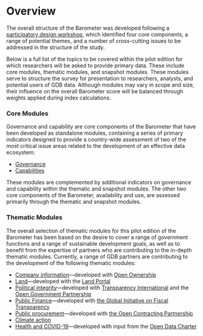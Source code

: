# Overview

The overall structure of the Barometer was developed following a [participatory design workshop](https://globaldatabarometer.org/2020/01/reporting-back-on-our-first-design-workshop/), which identified four core components, a range of potential themes, and a number of cross-cutting issues to be addressed in the structure of the study.
 
Below is a full list of the topics to be covered within the pilot edition for which researchers will be asked to provide primary data. These include core modules, thematic modules, and snapshot modules. These modules serve to structure the survey for presentation to researchers, analysts, and potential users of GDB data. Although modules may vary in scope and size, their influence on the overall Barometer score will be balanced through weights applied during index calculations.
 
 
### Core Modules
 
Governance and capability are core components of the Barometer that have been developed as standalone modules, containing a series of primary indicators designed to provide a country-wide assessment of two of the most critical issue areas related to the development of an effective data ecosystem:

* [Governance](Governance.md)
* [Capabilities](http://handbook.globaldatabarometer.org/themes/Capabilities)

These modules are complemented by additional indicators on governance and capability within the thematic and snapshot modules. The other two core components of the Barometer, availability and use, are assessed primarily through the thematic and snapshot modules.
 
### Thematic Modules
 
The overall selection of thematic modules for this pilot edition of the Barometer has been based on the desire to cover a range of government functions and a range of sustainable development goals, as well as to benefit from the expertise of partners who are contributing to the in-depth thematic modules. Currently, a range of GDB partners are contributing to the development of the following thematic modules:
 
 
*   [Company information](Company%20Information.md)—developed with [Open Ownership](https://www.openownership.org/) 
*   [Land](Land/)—developed with the [Land Portal](https://www.landportal.org/)
*   [Political integrity](Political%20Integrity.md)—developed with [Transparency International](https://www.transparency.org/en) and the [Open Government Partnership](https://www.opengovpartnership.org/)
*   [Public Finance](Public%20Finance.md)—developed with [the Global Initiative on Fiscal Transparency](https://www.fiscaltransparency.org/)
*   [Public procurement](Public%20Procurement.md)—developed with [the Open Contracting Partnership](https://www.open-contracting.org/)
*   [Climate action](Climate%20Action.md)
*   [Health and COVID-19](Health%20&%20COVID-19.md)—developed with input from the [Open Data Charter](https://opendatacharter.net/)

 
